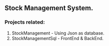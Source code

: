 ## Stock Management System.

### Projects related:

1. StockManagement - Using Json as database.
2. StockManagementSql - FrontEnd & BackEnd.
